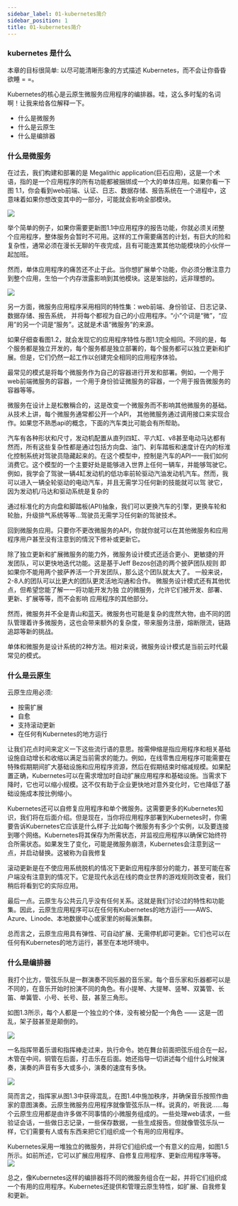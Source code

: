 ```yaml
---
sidebar_label: 01-kubernetes简介
sidebar_position: 1
title: 01-kubernetes简介
---
```


### kubernetes 是什么

本章的目标很简单: 以尽可能清晰形象的方式描述 Kubernetes，而不会让你昏昏欲睡 = =。

Kubernetes的核心是云原生微服务应用程序的编排器。哇，这么多时髦的名词啊！让我来给各位解释一下。

- 什么是微服务
- 什么是云原生
- 什么是编排器

### 什么是微服务

在过去，我们构建和部署的是 Megalithic application(巨石应用)，这是一个术语，指的是一个应用程序的所有功能都被捆绑成一个大的单体应用。如果你看一下图 1.1，你会看到web前端、认证、日志、数据存储、报告系统在一个进程中，这意味着如果你想改变其中的一部分，可能就会影响全部模块。

![](https://raw.githubusercontent.com/mouuii/picture/master/%E6%88%AA%E5%B1%8F2023-06-07%20%E4%B8%8B%E5%8D%886.15.59.png)

举个简单的例子，如果你需要更新图1.1中应用程序的报告功能，你就必须关闭整个应用程序，整体服务会暂时不可用。这样的工作需要痛苦的计划，有巨大的险和复杂性，通常必须在漫长无聊的午夜完成，且有可能连累其他功能模块的小伙伴一起加班。

然而，单体应用程序的痛苦还不止于此。当你想扩展单个功能，你必须分散注意力到整个应用，生怕一个内存泄露影响到其他模块。这是笨拙的，远非理想的。



![](https://raw.githubusercontent.com/mouuii/picture/master/%E6%88%AA%E5%B1%8F2023-06-07%20%E4%B8%8B%E5%8D%886.18.10.png)

另一方面，微服务应用程序采用相同的特性集：web前端、身份验证、日志记录、数据存储、报告系统，
并将每个都视为自己的小应用程序。“小”个词是“微”，“应用”的另一个词是“服务”。这就是术语“微服务”的来源。

如果仔细查看图1.2，就会发现它的应用程序特性与图1.1完全相同。不同的是，每个服务都是独立开发的，每个服务都是独立部署的，每个服务都可以独立更新和扩展。但是，它们仍然一起工作以创建完全相同的应用程序体验。

最常见的模式是将每个微服务作为自己的容器进行开发和部署。例如，一个用于web前端微服务的容器，一个用于身份验证微服务的容器，一个用于报告微服务的容器等等。


微服务在设计上是松散稱合的，这是改变一个微服务而不影响其他微服务的基础。从技术上讲，每个微服务通常都公开一个API，
其他微服务通过调用接口来实现合作。如果您不熟悉api的概念，下面的汽车类比可能会有所帮助。


汽车有各种形状和尺寸，发动机配置从直列四缸、平六缸、v8甚至电动马达都有然而，所有这些复杂性都是通过包括方向盘、油门、刹车踏板和速度计在内的标淮化控制系统对驾驶员隐藏起来的。在这个模型中，控制是汽车的API一一我们如何消费它。这个模型的一个主要好处是能够进入世界上任何一辆车，并能够驾驶它。例如，我学会了驾驶一辆4缸发动机的低功率前轮驱动汽油发动机汽车。然而，我可以进入一辆全轮驱动的电动汽车，并且无需学习任何新的技能就可以驾
驶它，因为发动机/马达和驱动系统是复杂的

通过标准化的方向盘和脚踏板(API)抽象，我们可以更换汽车的引擎，更换车轮和轮胎，升级排气系统等等…驾驶员无需学习任何新的驾驶技术。

回到微服务应用。只要你不更改微服务的API，你就你就可以在其他微服务和应用程序用户甚至没有注意到的情況下修补或更新它。

除了独立更新和扩展微服务的能力外，微服务设计模式还适合更小、更敏捷的开
发团队，可以更快地迭代功能。这是基于Jeff Bezos创造的两个披萨团队规则
即如果你不能用两个披萨养活一个开发团队，那么这个团队就太大了。
一般来说，2-8人的团队可以比更大的团队更灵活地沟通和合作。
微服务设计模式还有其他优点，但希望您能了解一一将功能开发为独
立的微服务，允许它们被开发、部署、更新、扩展等等，而不会影响
应用程序的其他部分。

然而，微服务并不全是青山和蓝天。微服务也可能是复杂的庞然大物，由不同的团队管理着许多微服务，这也会带来额外的复杂度，带来服务注册，熔断限流，链路追踪等新的挑战。

单体和微服务是设计系统的2种方法。相对来说，微服务设计模式是当前云时代最常见的模式。

### 什么是云原生

云原生应用必须:

- 按需扩展
- 自愈
- 支持滚动更新
- 在任何有Kubernetes的地方运行

让我们花点时间来定义一下这些流行语的意思。按需伸缩是指应用程序和相关基础设施自动增长和收缩以满足当前需求的能力。例如，在线零售应用程序可能需要在特殊假期期间扩大基础设施和应用程序资源，然后在假期结束时缩减规模。如果配置正确，Kubernetes可以在需求增加时自动扩展应用程序和基础设施。当需求下降时，它也可以缩小规模。这不仅有助于企业更快地对意外变化时，它也降低了基础设施成本按比例缩小。



Kubernetes还可以自修复应用程序和单个微服务。这需要更多的Kubernetes知识，我们将在后面介绍。但是现在，当你将应用程序部署到Kubernetes时，你需要告诉Kubernetes它应该是什么样子:比如每个微服务有多少个实例，以及要连接到哪个网络。Kubernetes将其保存为所需状态，并监视应用程序以确保它始终符合所需状态。如果发生了变化，可能是微服务崩溃，Kubernetes会注意到这一点，并启动替换。这被称为自我修复

滚动更新是在不使应用系统脱机的情况下更新应用程序部分的能力，甚至可能在客户端没有注意到的情况下。它是现代永远在线的商业世界的游戏规则改变者，我们稍后将看到它的实际应用。

最后一点。云原生与公共云几乎没有任何关系。这就是我们讨论过的特性和功能集。因此，云原生应用程序可以在任何有Kubernetes的地方运行——AWS、Azure、Linode、本地数据中心或家里的树莓派集群。

总而言之，云原生应用具有弹性、可自动扩展、无需停机即可更新。它们也可以在任何有Kubernetes的地方运行，甚至在本地环境中。

### 什么是编排器


我打个比方，管弦乐队是一群演奏不同乐器的音乐家。每个音乐家和乐器都可以是不同的，在音乐开始时扮演不同的角色。有小提琴、大提琴、竖琴、双簧管、长笛、单簧管、小号、长号、鼓，甚至三角形。

如图1.3所示，每个人都是一个独立的个体，没有被分配一个角色 —— 这是一团乱，架子鼓甚至是颠倒的。

![](https://raw.githubusercontent.com/mouuii/picture/master/%E6%88%AA%E5%B1%8F2023-06-07%20%E4%B8%8B%E5%8D%886.54.48.png)


一名指挥带着乐谱和指挥棒走过来，执行命令。她在舞台前面把弦乐组合在一起，木管在中间，铜管在后面，打击乐在后面。她还指导一切讲述每个组什么时候演奏，演奏的声音有多大或多小，演奏的速度有多快。

![](https://raw.githubusercontent.com/mouuii/picture/master/%E6%88%AA%E5%B1%8F2023-06-07%20%E4%B8%8B%E5%8D%886.56.01.png)

简而言之，指挥家从图1.3中获得混乱，在图1.4中施加秩序，并确保音乐按照作曲家的意图演奏。云原生微服务应用程序就像管弦乐队一样。说真的，听我说……每个云原生应用都是由许多做不同事情的小微服务组成的。一些处理web请求，一些验证会话，一些做日志记录，一些保存数据，一些生成报告。但就像管弦乐队一样，它们需要有人或有东西来把它们组织成一个有用的应用程序。


Kubernetes采用一堆独立的微服务，并将它们组织成一个有意义的应用，如图1.5所示。如前所述，它可以扩展应用程序、自修复应用程序、更新应用程序等等。
![](https://raw.githubusercontent.com/mouuii/picture/master/%E6%88%AA%E5%B1%8F2023-06-07%20%E4%B8%8B%E5%8D%886.58.05.png)

总之，像Kubernetes这样的编排器将不同的微服务组合在一起，并将它们组织成一个有用的应用程序。Kubernetes还提供和管理云原生特性，如扩展、自我修复和更新。
